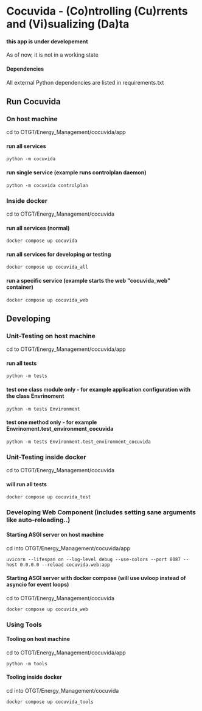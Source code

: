 # Cocuvida  - (Co)ntrolling (Cu)rrents and (Vi)sualizing (Da)ta
#### this app is under developement
As of now, it is not in a working state
#### Dependencies
All external Python dependencies are listed in requirements.txt

## Run Cocuvida
### On host machine
cd to OTGT/Energy_Management/cocuvida/app
#### run all services
```
python -m cocuvida
```
#### run single service (example runs controlplan daemon)
```
python -m cocuvida controlplan
```
### Inside docker
cd to OTGT/Energy_Management/cocuvida
#### run all services (normal)
```
docker compose up cocuvida
```
#### run all services for developing or testing
```
docker compose up cocuvida_all
```
#### run a specific service (example starts the web "cocuvida_web" container)
```
docker compose up cocuvida_web
```

## Developing
### Unit-Testing on host machine
cd to OTGT/Energy_Management/cocuvida/app
#### run all tests
```
python -m tests
```
#### test one class module only - for example application configuration with the class Envrinoment
```
python -m tests Environment
```
#### test one method only - for example Envrinoment.test_environment_cocuvida
```
python -m tests Environment.test_environment_cocuvida
```
### Unit-Testing inside docker
cd to OTGT/Energy_Management/cocuvida
#### will run all tests
```
docker compose up cocuvida_test
```
### Developing Web Component (includes setting sane arguments like auto-reloading..)
#### Starting ASGI server on host machine
cd into OTGT/Energy_Management/cocuvida/app
```
uvicorn --lifespan on --log-level debug --use-colors --port 8087 --host 0.0.0.0 --reload cocuvida.web:app
```
#### Starting ASGI server with docker compose (will use uvloop instead of asyncio for event loops)
cd to OTGT/Energy_Management/cocuvida
```
docker compose up cocuvida_web
```

### Using Tools
#### Tooling on host machine
cd to OTGT/Energy_Management/cocuvida/app
```
python -m tools
```
#### Tooling inside docker
cd into OTGT/Energy_Management/cocuvida
```
docker compose up cocuvida_tools
```

